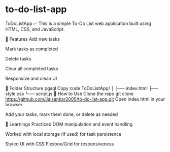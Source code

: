 # to-do-list-app
ToDoListApp ✅
This is a simple To-Do List web application built using HTML, CSS, and JavaScript.

🔧 Features
Add new tasks

Mark tasks as completed

Delete tasks

Clear all completed tasks

Responsive and clean UI

📂 Folder Structure
pgsql
Copy code
ToDoListApp/
│
├── index.html
├── style.css
└── script.js
🚀 How to Use
Clone the repo
git clone https://github.com/Jaisankar2005/to-do-list-app.git
Open index.html in your browser

Add your tasks, mark them done, or delete as needed


🧠 Learnings
Practiced DOM manipulation and event handling

Worked with local storage (if used) for task persistence

Styled UI with CSS Flexbox/Grid for responsiveness
